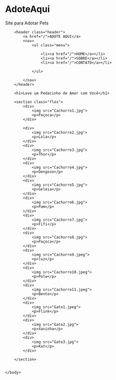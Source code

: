 # AdoteAqui
Site para Adotar Pets
<!DOCTYPE html>
<html lang="pt-br">
    <head>
        <meta charset="UTF-8"/>
        <meta name="viewport" content="width=device-width, initial-scale=1.0" />
        <meta http-equiv="X-UA-Compatible" content="ie=edge"/>
        <link rel="stylesheet" href="AdoteAqui.css">
    </head>
    <body>

        <header class="header">
            <a href="/">ADOTE AQUI</a>
            <nav>
                <ul class="menu">
                    
                    <li><a href="/">HOME</a></li>
                    <li><a href="/">SOBRE</a></li>
                    <li><a href="/">CONTATO</a></li>

                </ul>
                
            </nav>
        </header>

        <h1>Leve um Pedacinho de Amor com Você</h1>

        <section class="flex">
            <div>
                <img src="Cachorro1.jpg">
                <p>Paçoca</p>
            </div>
            
            <div>
                <img src="Cachorro2.jpg">
                <p>Lola</p>
            </div>
            <div>
                <img src="Cachorro3.jpg">
                <p>Thor</p>
            </div>
            <div>
                <img src="Cachorro4.jpg">
                <p>Dengoso</p>
            </div>
            <div>
                <img src="Cachorro5.jpg">
                <p>Geleia</p>
            </div>
            <div>
                <img src="Cachorro6.jpg">
                <p>Pam</p>
            </div>
            <div>
                <img src="Cachorro7.jpg">
                <p>Fifi</p>
            </div>
            <div>
                <img src="Cachorro8.jpg">
                <p>Paçoca</p>
            </div>
            <div>
                <img src="Cachorro9.jpeg">
                <p>luz</p>
            </div>
            <div>
                <img src="Cachorro10.jpeg">
                <p>Polw</p>
            </div>
            <div>
                <img src="Cachorro11.jpeg">
                <p>Bento</p>
            </div>
            <div>
                <img src="Gato1.jpeg">
                <p>Flink</p>
            </div>
            <div>
                <img src="Gato2.jpg">
                <p>Xaninha</p>
            </div>
            <div>
                <img src="Gato3.jpg">
                <p>Kat</p>
            </div>
            
        </section>
        

    </body>
</html>
